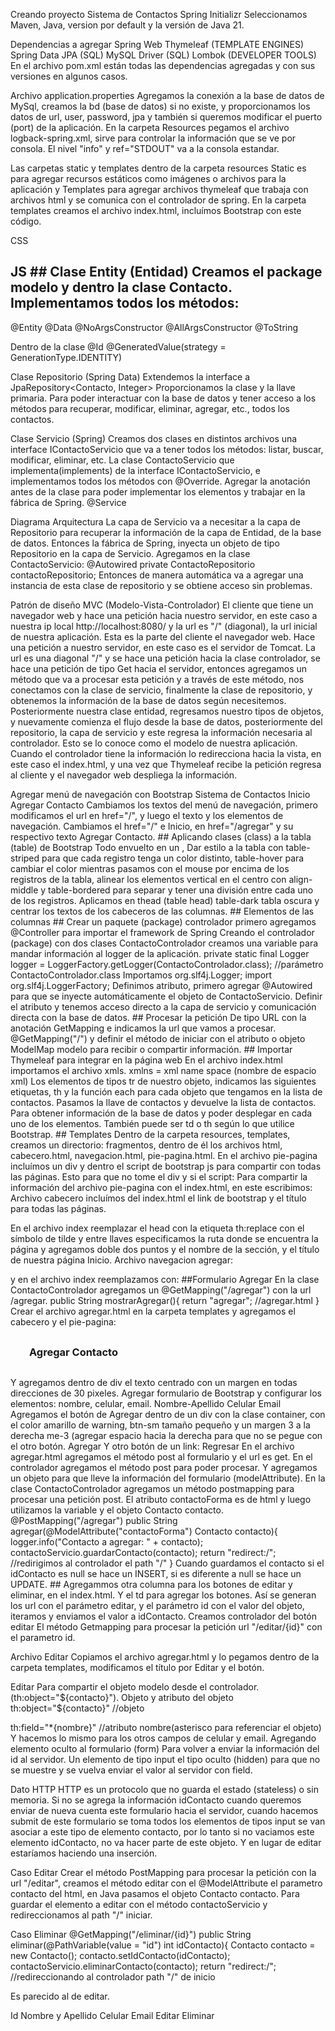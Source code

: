 Creando proyecto Sistema de Contactos
Spring Initializr
Seleccionamos Maven, Java, version por default y la versión de Java 21.

Dependencias a agregar
Spring Web
Thymeleaf (TEMPLATE ENGINES)
Spring Data JPA (SQL)
MySQL Driver (SQL)
Lombok (DEVELOPER TOOLS)
En el archivo pom.xml están todas las dependencias agregadas y con sus versiones en algunos casos.

Archivo application.properties
Agregamos la conexión a la base de datos de MySql, creamos la bd (base de datos) si no existe, y proporcionamos los datos de url, user, password, jpa y también si queremos modificar el puerto (port) de la aplicación. En la carpeta Resources pegamos el archivo logback-spring.xml, sirve para controlar la información que se ve por consola. El nivel "info" y ref="STDOUT" va a la consola estandar.

Las carpetas static y templates dentro de la carpeta resources
Static es para agregar recursos estáticos como imágenes o archivos para la aplicación y Templates para agregar archivos thymeleaf que trabaja con archivos html y se comunica con el controlador de spring. En la carpeta templates creamos el archivo index.html, incluímos Bootstrap con este código.

CSS
## JS <script src="https://cdn.jsdelivr.net/npm/bootstrap@5.3.5/dist/js/bootstrap.bundle.min.js" integrity="sha384-k6d4wzSIapyDyv1kpU366/PK5hCdSbCRGRCMv+eplOQJWyd1fbcAu9OCUj5zNLiq" crossorigin="anonymous"></script> ## Clase Entity (Entidad) Creamos el package modelo y dentro la clase Contacto. Implementamos todos los métodos:
@Entity @Data @NoArgsConstructor @AllArgsConstructor @ToString

Dentro de la clase @Id @GeneratedValue(strategy = GenerationType.IDENTITY)

Clase Repositorio (Spring Data)
Extendemos la interface a JpaRepository<Contacto, Integer> Proporcionamos la clase y la llave primaria. Para poder interactuar con la base de datos y tener acceso a los métodos para recuperar, modificar, eliminar, agregar, etc., todos los contactos.

Clase Servicio (Spring)
Creamos dos clases en distintos archivos una interface IContactoServicio que va a tener todos los métodos: listar, buscar, modificar, eliminar, etc. La clase ContactoServicio que implementa(implements) de la interface IContactoServicio, e implementamos todos los métodos con @Override. Agregar la anotación antes de la clase para poder implementar los elementos y trabajar en la fábrica de Spring. @Service

Diagrama Arquitectura
La capa de Servicio va a necesitar a la capa de Repositorio para recuperar la información de la capa de Entidad, de la base de datos. Entonces la fábrica de Spring, inyecta un objeto de tipo Repositorio en la capa de Servicio. Agregamos en la clase ContactoServicio: @Autowired private ContactoRepositorio contactoRepositorio; Entonces de manera automática va a agregar una instancia de esta clase de repositorio y se obtiene acceso sin problemas.

Patrón de diseño MVC (Modelo-Vista-Controlador)
El cliente que tiene un navegador web y hace una petición hacia nuestro servidor, en este caso a nuestra ip local http://localhost:8080/ y la url es "/" (diagonal), la url inicial de nuestra aplicación. Esta es la parte del cliente el navegador web. Hace una petición a nuestro servidor, en este caso es el servidor de Tomcat. La url es una diagonal "/" y se hace una petición hacia la clase controlador, se hace una petición de tipo Get hacia el servidor, entonces agregamos un método que va a procesar esta petición y a través de este método, nos conectamos con la clase de servicio, finalmente la clase de repositorio, y obtenemos la información de la base de datos según necesitemos. Posteriormente nuestra clase entidad, regresamos nuestro tipos de objetos, y nuevamente comienza el flujo desde la base de datos, posteriormente del repositorio, la capa de servicio y este regresa la información necesaria al controlador. Esto se lo conoce como el modelo de nuestra aplicación. Cuando el controlador tiene la información lo redirecciona hacia la vista, en este caso el index.html, y una vez que Thymeleaf recibe la petición regresa al cliente y el navegador web despliega la información.

Agregar menú de navegación con Bootstrap
Sistema de Contactos
Inicio
Agregar Contacto
Cambiamos los textos del menú de navegación, primero modificamos el url en href="/", y luego el texto y los elementos de navegación. Cambiamos el href="/" e Inicio, en href="/agregar" y su respectivo texto Agregar Contacto. ## Aplicando clases (class) a la tabla (table) de Bootstrap Todo envuelto en un
, Dar estilo a la tabla con table-striped para que cada registro tenga un color distinto, table-hover para cambiar el color mientras pasamos con el mouse por encima de los registros de la tabla, alinear los elementos vertical en el centro con align-middle y table-bordered para separar y tener una división entre cada uno de los registros. Aplicamos en thead (table head) table-dark tabla oscura y centrar los textos de los cabeceros de las columnas. ## Elementos de las columnas ## Crear un paquete (package) controlador primero agregamos @Controller para importar el framework de Spring Creando el controlador (package) con dos clases ContactoControlador creamos una variable para mandar información al logger de la aplicación. private static final Logger logger = LoggerFactory.getLogger(ContactoControlador.class); //parámetro ContactoControlador.class Importamos org.slf4j.Logger; import org.slf4j.LoggerFactory; Definimos atributo, primero agregar @Autowired para que se inyecte automáticamente el objeto de ContactoServicio. Definir el atributo y tenemos acceso directo a la capa de servicio y comunicación directa con la base de datos. ## Procesar la petición De tipo URL con la anotación GetMapping e indicamos la url que vamos a procesar. @GetMapping("/") y definir el método de iniciar con el atributo o objeto ModelMap modelo para recibir o compartir información. ## Importar Thymeleaf para integrar en la página web En el archivo index.html importamos el archivo xmls. xmlns = xml name space (nombre de espacio xml) Los elementos de tipos tr de nuestro objeto, indicamos las siguientes etiquetas, th y la función each para cada objeto que tengamos en la lista de contactos. Pasamos la llave de contactos y devuelve la lista de contactos. Para obtener información de la base de datos y poder desplegar en cada uno de los elementos. También puede ser td o th según lo que utilice Bootstrap. ## Templates Dentro de la carpeta resources, templates, creamos un directorio: fragmentos, dentro de él los archivos html, cabecero.html, navegacion.html, pie-pagina.html. En el archivo pie-pagina incluímos un div y dentro el script de bootstrap js para compartir con todas las páginas. Esto para que no tome el div y si el script:
Para compartir la información del archivo pie-pagina con el index.html, en este escribimos:
Archivo cabecero incluímos del index.html el link de bootstrap y el título para todas las páginas.

<title th:text="${titulo}"></title> En el archivo index reemplazar el head con la etiqueta th:replace con el símbolo de tilde y entre llaves especificamos la ruta donde se encuentra la página y agregamos doble dos puntos y el nombre de la sección, y el título de nuestra página Inicio.
Archivo navegacion agregar:

y en el archivo index reemplazamos con:
##Formulario Agregar En la clase ContactoControlador agregamos un @GetMapping("/agregar") con la url /agregar. public String mostrarAgregar(){ return "agregar"; //agregar.html } Crear el archivo agregar.html en la carpeta templates y agregamos el cabecero y el pie-pagina:

  <div class="container">
     <div class="container text-center" style="margin:30px">
         <h3>Agregar Contacto</h3>
     </div>
 </div>

 <div th:replace="~{fragmentos/pie-pagina::pie-pagina-seccion}"/>
Y agregamos dentro de div el texto centrado con un margen en todas direcciones de 30 pixeles. Agregar formulario de Bootstrap y configurar los elementos: nombre, celular, email.
Nombre-Apellido
Celular
Email
Agregamos el botón de Agregar dentro de un div con la clase container, con el color amarillo de warning, btn-sm tamaño pequeño y un margen 3 a la derecha me-3 (agregar espacio hacia la derecha para que no se pegue con el otro botón. Agregar Y otro botón de un link: Regresar En el archivo agregar.html agregamos el método post al formulario y el url es get. En el controlador agregamos el método post para poder procesar. Y agregamos un objeto para que lleve la información del formulario (modelAttribute). En la clase ContactoControlador agregamos un método postmapping para procesar una petición post. El atributo contactoForma es de html y luego utilizamos la variable y el objeto Contacto contacto. @PostMapping("/agregar") public String agregar(@ModelAttribute("contactoForma") Contacto contacto){ logger.info("Contacto a agregar: " + contacto); contactoServicio.guardarContacto(contacto); return "redirect:/"; //redirigimos al controlador el path "/" } Cuando guardamos el contacto si el idContacto es null se hace un INSERT, si es diferente a null se hace un UPDATE. ## Agregammos otra columna para los botones de editar y eliminar, en el index.html.
Y el td para agregar los botones. Así se generan los url con el parámetro editar, y el parámetro id con el valor del objeto, iteramos y enviamos el valor a idContacto. Creamos controlador del botón editar
El método Getmapping para procesar la petición url "/editar/{id}" con el parametro id.

Archivo Editar
Copiamos el archivo agregar.html y lo pegamos dentro de la carpeta templates, modificamos el título por Editar y el botón.

Editar Para compartir el objeto modelo desde el controlador.(th:object="${contacto}").
Objeto y atributo del objeto
th:object="${contacto}" //objeto

th:field="*{nombre}" //atributo nombre(asterisco para referenciar el objeto) Y hacemos lo mismo para los otros campos de celular y email.
Agregando elemento oculto al formulario (form)
Para volver a enviar la información del id al servidor. Un elemento de tipo input el tipo oculto (hidden) para que no se muestre y se vuelva enviar el valor al servidor con field.

Dato HTTP
HTTP es un protocolo que no guarda el estado (stateless) o sin memoria. Si no se agrega la información idContacto cuando queremos enviar de nueva cuenta este formulario hacia el servidor, cuando hacemos submit de este formulario se toma todos los elementos de tipos input se van asociar a este tipo de elemento contacto, por lo tanto si no vaciamos este elemento idContacto, no va hacer parte de este objeto. Y en lugar de editar estaríamos haciendo una inserción.

Caso Editar
Crear el método PostMapping para procesar la petición con la url "/editar", creamos el método editar con el @ModelAttribute el parametro contacto del html, en Java pasamos el objeto Contacto contacto. Para guardar el elemento a editar con el método contactoServicio y redireccionamos al path "/" iniciar.

Caso Eliminar
@GetMapping("/eliminar/{id}") public String eliminar(@PathVariable(value = "id") int idContacto){ Contacto contacto = new Contacto(); contacto.setIdContacto(idContacto); contactoServicio.eliminarContacto(contacto); return "redirect:/"; //redireccionando al controlador path "/" de inicio

Es parecido al de editar.

Id	Nombre y Apellido	Celular	Email
Editar Eliminar
